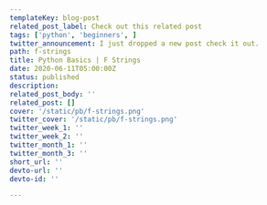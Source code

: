 ```yaml
---
templateKey: blog-post
related_post_label: Check out this related post
tags: ['python', 'beginners', ]
twitter_announcement: I just dropped a new post check it out.
path: f-strings
title: Python Basics | F Strings
date: 2020-06-11T05:00:00Z
status: published
description:
related_post_body: ''
related_post: []
cover: '/static/pb/f-strings.png'
twitter_cover: '/static/pb/f-strings.png'
twitter_week_1: ''
twitter_week_2: ''
twitter_month_1: ''
twitter_month_3: ''
short_url: ''
devto-url: ''
devto-id: ''

---
```


<!--
<p style='text-align: center'>
<a href='https://waylonwalker.com/blog/f-strings'>
  <img
    style='width:500px; max-width:80%; margin: auto;'
    src="https://waylonwalker.com/f-strings.png"
    alt="Read more from the Python Basics | F Strings article"
  />
  </a>
</p>

-->
